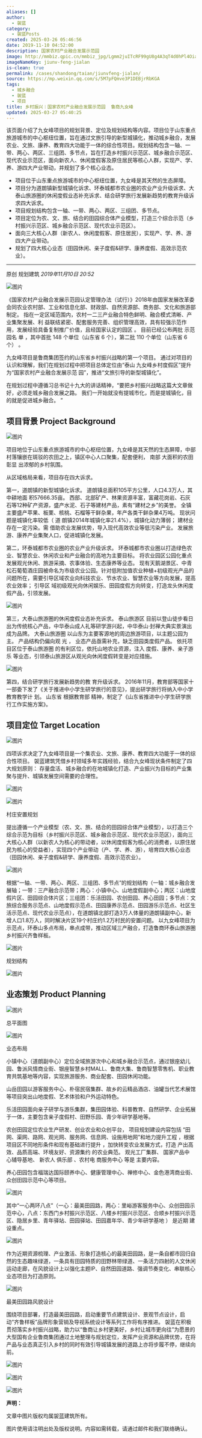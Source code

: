 ```yaml
---
aliases: []
author:
  - 袈蓝
category:
  - 袈蓝Posts
created: 2025-03-26 05:46:56
date: 2019-11-10 04:52:00
description: 国家农村产业融合发展示范园
image: http://mmbiz.qpic.cn/mmbiz_jpg/Lgmm2juITcRF99gU8g4A3qT4d0hPl4OiaR4b1z0UNc9Pyj2K34B4uLkICtmnnibsPric0uia3OEGIMlOdGA5DnDSuw/0?wx_fmt=jpeg
imageNameKey: jiunv-feng-jialan
is-clean: true
permalink: /cases/shandong/taian/jiunvfeng-jialan/
source: https://mp.weixin.qq.com/s/5M7pFQmve3P1DEBjrRbKGA
tags:
  - 城乡融合
  - 袈蓝
  - 项目
title: 乡村振兴︱国家农村产业融合发展示范园  鲁商九女峰
updated: 2025-03-27 05:40:25
---
```


该页面介绍了九女峰项目的规划背景、定位及规划结构等内容。项目位于山东重点旅游城市的中心枢纽位置，旨在通过文旅引导的新型城镇化，推动城乡融合，发展农业、文旅、康养、教育四大功能于一体的综合性项目。规划结构包含一轴、一带、两心、两区、三组团、多节点，旨在打造乡村振兴示范区、城乡融合示范区、现代农业示范区，面向新农人、休闲度假客及原住居民等核心人群，实现产、学、养、游四大产业带动，并规划了多个核心业态。
<!--more-->
- 项目位于山东重点旅游城市的中心枢纽位置，九女峰是其天然的生态屏障。
- 项目分为道朗镇新型城镇化诉求、环泰城都市农业圈的农业产业升级诉求、大泰山旅游圈的休闲度假业态补充诉求、结合研学旅行发展新趋势的教育升级诉求四大诉求。
- 项目规划结构包含一轴、一带、两心、两区、三组团、多节点。
- 项目定位为农、文、旅、结合的田园综合体产业模型，打造三个综合示范（乡村振兴示范区、城乡融合示范区、现代农业示范区）。
- 面向三大核心人群（新农人、休闲度假客、原住居民），实现产、学、养、游四大产业带动。
- 规划了四大核心业态（田园休闲、亲子度假&研学、康养度假、高效示范农业）。

---

原创 规划建筑 *2019年11月10日 20:52*


  

![图片](https://mmbiz.qpic.cn/mmbiz_png/Lgmm2juITcTJnf2sOPIdtRLUUouOkIrvIS94fpicpxQFfWE6VIpDARR46cXVqvmD5xPYHQlh2gBSBw2J6v5gaicw/640?wx_fmt=png&tp=webp&wxfrom=5&wx_lazy=1&wx_co=1)

《国家农村产业融合发展示范园认定管理办法（试行）》2018年由国家发展改革委会同农业农村部、工业和信息化部、财政部、自然资源部、商务部、文化和旅游部制定。 指在一定区域范围内，农村一二三产业融合特色鲜明、融合模式清晰、产业集聚发展、利 益联结紧密、配套服务完善、组织管理高效，具有较强示范作用，发展经验具备复制推广价值，且经国家认定的园区 。 目前已经公布两批 示范园名 单 ，其中首批 148 个单位（山东省 6 个），第二批 110 个单位（山东省 6 个） 。

九女峰项目是鲁商集团签约的山东省乡村振兴战略的第一个项目。 通过对项目的认识和理解，我们在规划过程中把项目总体定位由“泰山 九女峰乡村度假区”提升为“国家农村产业融合发展示范 园”，推进“文旅引导的新型城镇化”。  

在规划过程中遵循习总书记十九大的讲话精神，“要把乡村振兴战略这篇大文章做好，必须走城乡融合发展之路。 我们一开始就没有提城市化，而是提城镇化，目的就是促进城乡融合。 ”

  

  

  

## 项目背景 Project Background

  

![图片](https://mmbiz.qpic.cn/mmbiz_png/Lgmm2juITcTJnf2sOPIdtRLUUouOkIrvfKesZbUicgqhfBzrbyVic6icX2kDL10j5aicoE9bGJCmtHgostia1o4WTpQ/640?wx_fmt=png&tp=webp&wxfrom=5&wx_lazy=1&wx_co=1)

  

项目地位于山东重点旅游城市的中心枢纽位置，九女峰是其天然的生态屏障，中部村落镶嵌在斑驳的农田之上，镇区中心人口聚集，配套便利， 南部 大面积的农田彰显 出浓郁的乡村氛围。

  

从区域格局来看，项目存在四大诉求。

  

第一，道朗镇的新型城镇化诉求。 道朗镇总面积105平方公里，人口4.3万人，其中耕地面 积57666.35亩。 西部、北部矿产、林果资源丰富，富藏花岗岩、石灰石等12种矿产资源，盛产水泥、石子等建材产品，素有“建材之乡”的美誉。 全镇主要盛产苹果、板栗、核桃、石榴等干鲜杂果，年产各类干鲜杂果4万吨。 现状问题是城镇化率较低（ 道 朗镇2014年城镇化率21.4%），城镇化动力薄弱； 建材业存在一定污染。需 借助农业发展优势，导入现代高效农业等低污染产业。 发展旅游、康养产业集聚人口，促进城镇化发展。

  

第二，环泰城都市农业圈的农业产业升级诉求。 环泰城都市农业圈以打造绿色农业、智慧农业、休闲农业和产业融合的高地为主要目标。 将农业园区公园化重点发展观光休闲、旅游采摘、农事体验、生态康养等业态。 现有天鹅湖景区、中青松石葡萄酒庄园被命名为市级农业公园。针对低附加值农业种植+初级观光产品的问题所在，需要引导区域农业向科技农业、节水农业、智慧农业等方向发展，提高农业效率； 引导区 域初级观光向休闲娱乐、田园度假方向转变，打造龙头休闲度假产品，引领发展。

![图片](https://mmbiz.qpic.cn/mmbiz_png/Lgmm2juITcRF99gU8g4A3qT4d0hPl4OiagH28lId6LB4Piclzfysrqibk4ic8ZY8pYf23em1plJS5m4fsPkHCzBZOA/640?wx_fmt=png&tp=webp&wxfrom=5&wx_lazy=1&wx_co=1)

  

第三，大泰山旅游圈的休闲度假业态补充诉求。 泰山旅游区 目前以登山徒步看日出为传统核心产品，中华泰山成人礼等研学游兴起，中华泰山·封禅大典实景演出成为品牌。 大泰山旅游圈 以山东为主要客源地的周边旅游项目，以主题公园为主。 产品结构仍偏向观 光 ， 业态产品亟需补充，缺乏田园类度假产品。 依托项目区位于泰山旅游圈 的有利区位，依托山地农业资源，注入 度假、康养、亲子游乐 等业态，引领泰山旅游区从观光向休闲度假转变是对应措施。

  

![图片](https://mmbiz.qpic.cn/mmbiz_png/Lgmm2juITcRF99gU8g4A3qT4d0hPl4Oiaa5VcyibKb8QBjmpFiatWnM9bEg44ktA715c0Mcibf4nKAnKBfrl18kBRQ/640?wx_fmt=png&tp=webp&wxfrom=5&wx_lazy=1&wx_co=1)

  

第四，结合研学旅行发展新趋势的教 育升级诉求。 2016年11月，教育部等国家十一部委下发了《关于推进中小学生研学旅行的意见》，提出研学旅行将纳入中小学教育教学计 划。 山东省 根据教育部 精神，制定了《山东省推进中小学生研学旅行工作实施方案》。

  

  

  

## 项目定位 Target Location

  

![图片](https://mmbiz.qpic.cn/mmbiz_png/Lgmm2juITcQeqe5Bjtzd3WKDlN5FtgZznk3Ce00HSez7HPRsoQcC40oO30oicohPvwBumqh82afUK186oWc2Kfw/640?wx_fmt=png&tp=webp&wxfrom=5&wx_lazy=1&wx_co=1)

  

四项诉求决定了九女峰项目是一个集农业、文旅、康养、教育四大功能于一体的综合性项目。 袈蓝建筑凭借乡村领域多年实践经验，结合九女峰现状条件制定了四大规划原则： 存量盘活、城乡融合的在地城镇化打造、产业振兴为目标的产业集聚与提升、城镇发展空间需要的合理性。

  

![图片](https://mmbiz.qpic.cn/mmbiz_png/Lgmm2juITcRF99gU8g4A3qT4d0hPl4OiaOIARgPnuicqTTm1Xpp0BygG8fniadmFOibteMKkwKMCfMdesarkGynBAQ/640?wx_fmt=png&tp=webp&wxfrom=5&wx_lazy=1&wx_co=1)

![图片](https://mmbiz.qpic.cn/mmbiz_png/Lgmm2juITcRF99gU8g4A3qT4d0hPl4OiaqgsbPJy1buckNJVakA23P2EqlYMDIMlJgdUsQo2MVGqqahGWMoOu0w/640?wx_fmt=png&tp=webp&wxfrom=5&wx_lazy=1&wx_co=1)

村庄安置规划

  

提出遵循一个产业模型（农、文、旅、结合的田园综合体产业模型），以打造三个综合示范为目标（乡村振兴示范区、城乡融合示范区、现代农业示范区），面向三大核心人群（以新农人为核心的带动者，以休闲度假客为核心的消费者，以原住居民为核心的受益者），实现四个产业带动（产、学、养、游），培育四大核心业态（田园休闲、亲子度假&研学、康养度假、高效示范农业）。

  

![图片](https://mmbiz.qpic.cn/mmbiz_png/Lgmm2juITcQeqe5Bjtzd3WKDlN5FtgZz7s2tVPqiavQVQZglQWlqvC0YMLFk9MN3LiaUI1uCTYQTuiagaLdSmgnDQ/640?wx_fmt=png&tp=webp&wxfrom=5&wx_lazy=1&wx_co=1)

  

根据“一轴、一带、两心、两区、三组团、多节点”的规划结构（一轴：城乡融合发展轴；一带：三产融合示范带；两心：小镇中心、山地度假副中心；两区：山地度假片区、田园综合体片区；三组团：乐活田园、农创田园、养心田园；多节点：文旅综合服务示范点、山地度假示范点、田园康养示范点、田园游乐示范点、社区生活示范点、现代农业示范点），在道朗镇北部打造3万人体量的道朗镇副中心，新增人口1.8万人，同时解决片区19个村庄约1.2万村民的安置问题。 以九女峰项目为示范点，环泰山多点布局，串点成带，推动区域三产融合，打造鲁商环泰山旅游圈乡村振兴齐鲁样板。

  

![图片](https://mmbiz.qpic.cn/mmbiz_png/Lgmm2juITcRF99gU8g4A3qT4d0hPl4OiavqKsa08icWAgyibTOCEWR9IkCu5f2l4ic37OBKCRmyGMqDwLqsOlo1rKw/640?wx_fmt=png&tp=webp&wxfrom=5&wx_lazy=1&wx_co=1)

规划结构

  

![图片](https://mmbiz.qpic.cn/mmbiz_png/Lgmm2juITcRF99gU8g4A3qT4d0hPl4Oia8Y8H4YYt6phszMgxZVibTsvvvCHYZ8yaeyjC9T7XuHhSKfMAoOG5icQw/640?wx_fmt=png&tp=webp&wxfrom=5&wx_lazy=1&wx_co=1)

  

  

  

## 业态策划 Product Planning

  

![图片](https://mmbiz.qpic.cn/mmbiz_png/Lgmm2juITcRF99gU8g4A3qT4d0hPl4OiaHicM4yD3KqAew7wj93Sal4XGpZ9KfF4VVibl9lqViaHpqmT4J4vPbbxxw/640?wx_fmt=png&tp=webp&wxfrom=5&wx_lazy=1&wx_co=1)

总平面图

  

![图片](https://mmbiz.qpic.cn/mmbiz_png/Lgmm2juITcRF99gU8g4A3qT4d0hPl4OiacKudJWDeics7quRAyGa7l8kxZMtfZziaaNC0JiaQo3WPuhQicL51H4auJg/640?wx_fmt=png&tp=webp&wxfrom=5&wx_lazy=1&wx_co=1)

业态布局  

  

小镇中心（道朗副中心）定位全域旅游次中心和城乡融合示范点，通过银座幼儿园、鲁派风情商业街、银座智慧乡村MALL、鲁商大集、鲁商智慧零售机、职业教育共筑基地等内容，实现旅游服务、商业配套、田园休闲功能。

  

山岳田园以游客服务中心、朴宿民宿集群、故乡的云精品酒店、油罐当代艺术展馆等项目突出山地度假、艺术体验和户外运动特色。

  

乐活田园面向亲子研学与游乐集群，集田园体验、科普教育、自然研学、企业拓展于一体，主要包含亲子度假村、田野乐园、青少年研学基地等。

  

农创田园定位农业生产研发、创业农业和众创平台， 项目规划建设内容包括 “田网、渠网、路网、观光网、服务网、信息网、设施用地网”和地力提升工程 ，根据项目区不同地形条件和现有基础进行提升 ，加快转变农业发展方式，打造 产出高效、品质高端、环境友好、资源集约 的农业典范。 观光工厂集群、 国家产品中 心辅导基地、 新农人 俱乐部 、农村电 商服务中心 等是 主要内容。

养心田园包含福瑞达国际颐养中心、健康管理中心、禅修中心、金色港湾商业街、众创田园示范中心等项目。

  

![图片](https://mmbiz.qpic.cn/mmbiz_png/Lgmm2juITcRF99gU8g4A3qT4d0hPl4Oia8Hh0VFM1twJIPwywAgLOyho4EV26TUWHqMEiaQWgFu8BzJ9CBenBpHQ/640?wx_fmt=png&tp=webp&wxfrom=5&wx_lazy=1&wx_co=1)

  

其中“一心两环八点”（一心：最美田园路，两心：里峪游客服务中心、众创田园示范中心，八点：东西门乡村振兴示范区、八楼乡村振兴示范区、合顺乡村振兴示范区、隐居乡里、青年驿站、田园驿站、田园嘉年华、青少年研学基地 ） 是近期 建设重点。

![图片](https://mmbiz.qpic.cn/mmbiz_png/Lgmm2juITcRF99gU8g4A3qT4d0hPl4Oiax1TT7zQXZAnJRY5ZYr4dvFuNpftgzufCtbJZnS1f3FvE1vXCZpR9mg/640?wx_fmt=png&tp=webp&wxfrom=5&wx_lazy=1&wx_co=1)

作为近期资源梳理、产业激活、形象打造核心的最美田园路，是一条自都市回归自然的生态趣味绿道，一条具有田园特质的田野林带绿道、一条活力四射的人文休闲运动走廊，在风貌设计上以强化主题IP、自然田园道路、强调节奏变化、串联核心业态项目为打造原则。

  

![图片](https://mmbiz.qpic.cn/mmbiz_png/Lgmm2juITcRF99gU8g4A3qT4d0hPl4OiafzjhMhI2r1qcOWOibn7KcpLWwerCyGPRI20G1y4c5fCubFUA2xOsovA/640?wx_fmt=png&tp=webp&wxfrom=5&wx_lazy=1&wx_co=1)

最美田园路风貌设计

  

围绕项目部署，打造最美田园路，启动重要节点建筑设计、景观节点设计，启动“齐鲁样板”品牌形象营销及导视系统设计等系列工作将有序推进。 袈蓝在积极贯彻落实乡村振兴战略，助力以“鲁商让乡村更美好，乡村让城市更向往”为愿景的大型国有企业鲁商集团通过土地整理与规划定位，发挥产业资源和品牌优势，在将产品与业态真正引入乡村的同时有效引导城镇发展的道路上亦将步履不停，继续向前。

![图片](https://mmbiz.qpic.cn/mmbiz_png/Lgmm2juITcRF99gU8g4A3qT4d0hPl4Oian7PosloCPg23bBxichNhiben5Sibm4zTWPVCDEZQpB3b6QctaNZeJwckg/640?wx_fmt=png&tp=webp&wxfrom=5&wx_lazy=1&wx_co=1)

![图片](https://mmbiz.qpic.cn/mmbiz_png/Lgmm2juITcRF99gU8g4A3qT4d0hPl4OiaeH38icd6oCCLx1RicFZRg616ZY0zM4U0eEOy64VADNoEJFhF4WYlalrw/640?wx_fmt=png&tp=webp&wxfrom=5&wx_lazy=1&wx_co=1)

![图片](https://mmbiz.qpic.cn/mmbiz_png/Lgmm2juITcRF99gU8g4A3qT4d0hPl4OiaYhfKdVjfmlbI8LaUDxd0RXmDjxtQuwIE5oicr0rHn06mfH5Xn5TkJSQ/640?wx_fmt=png&tp=webp&wxfrom=5&wx_lazy=1&wx_co=1)

  

**声明：**

  

文章中图片版权均属袈蓝建筑所有。

  

图片使用请注明出处及版权说明。内容如需转载，请通过邮件和我们联络确认。
